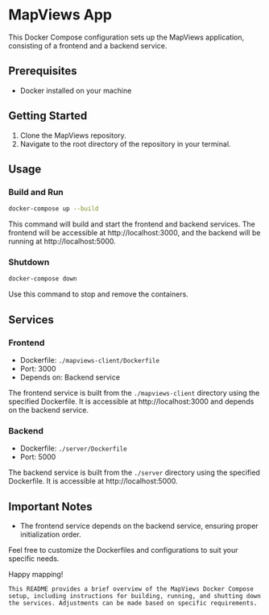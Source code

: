# MapViews App

This Docker Compose configuration sets up the MapViews application, consisting of a frontend and a backend service.

## Prerequisites

- Docker installed on your machine

## Getting Started

1. Clone the MapViews repository.
2. Navigate to the root directory of the repository in your terminal.

## Usage

### Build and Run

```bash
docker-compose up --build
```

This command will build and start the frontend and backend services. The frontend will be accessible at http://localhost:3000, and the backend will be running at http://localhost:5000.

### Shutdown

```bash
docker-compose down
```

Use this command to stop and remove the containers.

## Services

### Frontend

- Dockerfile: `./mapviews-client/Dockerfile`
- Port: 3000
- Depends on: Backend service

The frontend service is built from the `./mapviews-client` directory using the specified Dockerfile. It is accessible at http://localhost:3000 and depends on the backend service.

### Backend

- Dockerfile: `./server/Dockerfile`
- Port: 5000

The backend service is built from the `./server` directory using the specified Dockerfile. It is accessible at http://localhost:5000.

## Important Notes

- The frontend service depends on the backend service, ensuring proper initialization order.

Feel free to customize the Dockerfiles and configurations to suit your specific needs.

Happy mapping!

```
This README provides a brief overview of the MapViews Docker Compose setup, including instructions for building, running, and shutting down the services. Adjustments can be made based on specific requirements.
```
